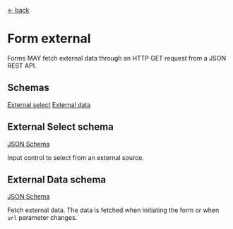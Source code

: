 [← back](../)

# Form external

Forms MAY fetch external data through an HTTP GET request from a JSON REST API.

## Schemas

[External select](#external-select-schema)
[External data](#external-data-schema)

## External Select schema

[JSON Schema](schema.json#external-select)

Input control to select from an external source.

## External Data schema

[JSON Schema](schema.json#external-data)

Fetch external data. The data is fetched when initiating the form or when `url` parameter changes.

